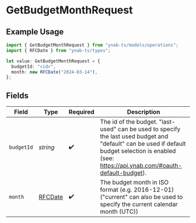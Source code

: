 # GetBudgetMonthRequest

## Example Usage

```typescript
import { GetBudgetMonthRequest } from "ynab-ts/models/operations";
import { RFCDate } from "ynab-ts/types";

let value: GetBudgetMonthRequest = {
  budgetId: "<id>",
  month: new RFCDate("2024-03-14"),
};
```

## Fields

| Field                                                                                                                                                                                             | Type                                                                                                                                                                                              | Required                                                                                                                                                                                          | Description                                                                                                                                                                                       |
| ------------------------------------------------------------------------------------------------------------------------------------------------------------------------------------------------- | ------------------------------------------------------------------------------------------------------------------------------------------------------------------------------------------------- | ------------------------------------------------------------------------------------------------------------------------------------------------------------------------------------------------- | ------------------------------------------------------------------------------------------------------------------------------------------------------------------------------------------------- |
| `budgetId`                                                                                                                                                                                        | *string*                                                                                                                                                                                          | :heavy_check_mark:                                                                                                                                                                                | The id of the budget. "last-used" can be used to specify the last used budget and "default" can be used if default budget selection is enabled (see: https://api.ynab.com/#oauth-default-budget). |
| `month`                                                                                                                                                                                           | [RFCDate](../../types/rfcdate.md)                                                                                                                                                                 | :heavy_check_mark:                                                                                                                                                                                | The budget month in ISO format (e.g. 2016-12-01) ("current" can also be used to specify the current calendar month (UTC))                                                                         |